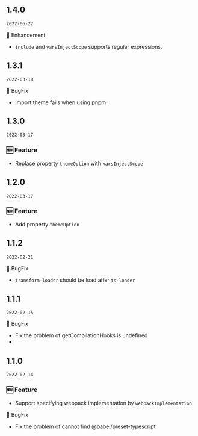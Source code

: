 ## 1.4.0

`2022-06-22`


💎 Enhancement

- `include` and `varsInjectScope` supports regular expressions.

## 1.3.1

`2022-03-18`


🐛 BugFix

- Import theme fails when using pnpm.
  
## 1.3.0

`2022-03-17`

### 🆕 Feature

- Replace property  `themeOption` with `varsInjectScope`

## 1.2.0

`2022-03-17`

### 🆕 Feature

- Add property `themeOption`
  
## 1.1.2

`2022-02-21`


🐛 BugFix

- `transform-loader` should be load after `ts-loader`

## 1.1.1

`2022-02-15`


🐛 BugFix

- Fix the problem of getCompilationHooks is undefined
- 
## 1.1.0

`2022-02-14`

### 🆕 Feature

- Support specifying webpack implementation by `webpackImplementation`

🐛 BugFix

- Fix the problem of cannot find @babel/preset-typescript
